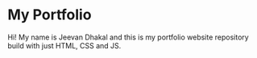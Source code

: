 # My Portfolio

Hi! My name is Jeevan Dhakal and this is my portfolio website repository build with just HTML, CSS and JS.